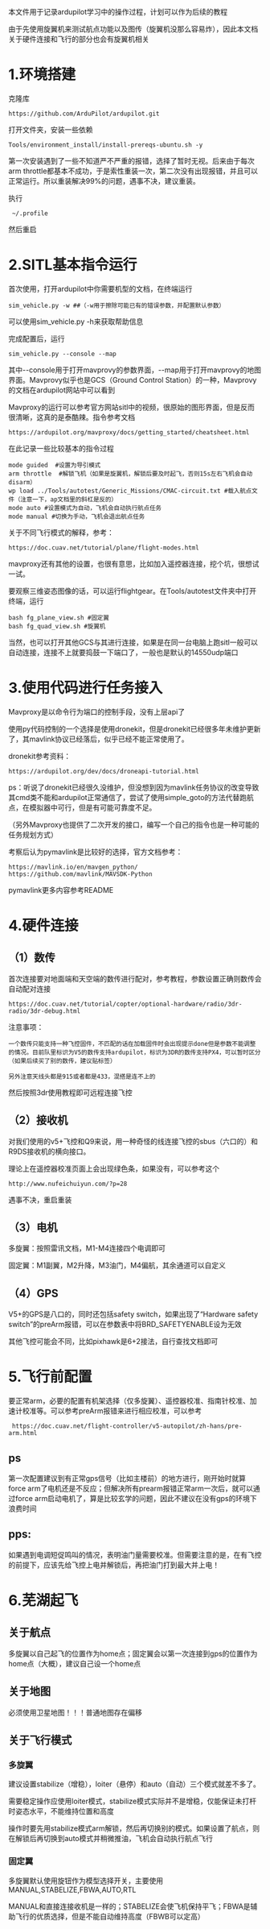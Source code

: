 本文件用于记录ardupilot学习中的操作过程，计划可以作为后续的教程

由于先使用旋翼机来测试航点功能以及图传（旋翼机没那么容易炸），因此本文档关于硬件连接和飞行的部分也会有旋翼机相关

# 1.环境搭建


克隆库
    
    https://github.com/ArduPilot/ardupilot.git

打开文件夹，安装一些依赖
    
    Tools/environment_install/install-prereqs-ubuntu.sh -y

第一次安装遇到了一些不知道严不严重的报错，选择了暂时无视。后来由于每次arm throttle都基本不成功，于是索性重装一次，第二次没有出现报错，并且可以正常运行。所以重装解决99%的问题，遇事不决，建议重装。

执行

     ~/.profile

然后重启


# 2.SITL基本指令运行


首次使用，打开ardupilot中你需要机型的文档，在终端运行

    sim_vehicle.py -w ##（-w用于擦除可能已有的错误参数，并配置默认参数）
        
可以使用sim_vehicle.py -h来获取帮助信息

完成配置后，运行

    sim_vehicle.py --console --map
    
其中--console用于打开mavprovy的参数界面，--map用于打开mavprovy的地图界面。Mavprovy似乎也是GCS（Ground Control Station）的一种，Mavprovy的文档在ardupilot网站中可以看到

Mavproxy的运行可以参考官方网站sitl中的视频，很原始的图形界面，但是反而很清晰，这真的是泰酷辣。指令参考文档

    https://ardupilot.org/mavproxy/docs/getting_started/cheatsheet.html
 
在此记录一些比较基本的指令过程

    mode guided  #设置为导引模式
    arm throttle  #解锁飞机（如果是旋翼机，解锁后要及时起飞，否则15s左右飞机会自动disarm）
    wp load ../Tools/autotest/Generic_Missions/CMAC-circuit.txt #载入航点文件（注意一下，ap文档里的斜杠是反的）
    mode auto #设置模式为自动，飞机会自动执行航点任务
    mode manual #切换为手动，飞机会退出航点任务

关于不同飞行模式的解释，参考：

    https://doc.cuav.net/tutorial/plane/flight-modes.html

mavproxy还有其他的设置，也很有意思，比如加入遥控器连接，挖个坑，很想试一试。

要观察三维姿态图像的话，可以运行flightgear。在Tools/autotest文件夹中打开终端，运行

    bash fg_plane_view.sh #固定翼
    bash fg_quad_view.sh #旋翼机

当然，也可以打开其他GCS与其进行连接，如果是在同一台电脑上跑sitl一般可以自动连接，连接不上就要捣鼓一下端口了，一般也是默认的14550udp端口


# 3.使用代码进行任务接入

Mavproxy是以命令行为端口的控制手段，没有上层api了

使用py代码控制的一个选择是使用dronekit，但是dronekit已经很多年未维护更新了，其mavlink协议已经落后，似乎已经不能正常使用了。

dronekit参考资料：

    https://ardupilot.org/dev/docs/droneapi-tutorial.html

ps：听说了dronekit已经很久没维护，但没想到因为mavlink任务协议的改变导致其cmd类不能和ardupilot正常通信了，尝试了使用simple_goto的方法代替跑航点，在模拟器中可行，但是有可能可靠度不足。

（另外Mavproxy也提供了二次开发的接口，编写一个自己的指令也是一种可能的任务规划方式）

考察后认为pymavlink是比较好的选择，官方文档参考：

    https://mavlink.io/en/mavgen_python/
    https://github.com/mavlink/MAVSDK-Python

pymavlink更多内容参考README

# 4.硬件连接

## （1）数传

首次连接要对地面端和天空端的数传进行配对，参考教程，参数设置正确则数传会自动配对连接
     
    https://doc.cuav.net/tutorial/copter/optional-hardware/radio/3dr-radio/3dr-debug.html

注意事项：

    一个数传只能支持一种飞控固件，不匹配的话在加载固件时会出现提示done但是参数不能调整的情况。目前队里标识为V5的数传支持ardupilot，标识为3DR的数传支持PX4，可以暂时区分（如果后续买了别的数传，建议贴标签）
    
    另外注意天线头都是915或者都是433，混搭是连不上的

然后按照3dr使用教程即可远程连接飞控
    
## （2）接收机

对我们使用的v5+飞控和Q9来说，用一种奇怪的线连接飞控的sbus（六口的）和R9DS接收机的横向接口。

理论上在遥控器校准页面上会出现绿色条，如果没有，可以参考这个

    http://www.nufeichuiyun.com/?p=28

遇事不决，重启重装

## （3）电机

多旋翼：按照雷讯文档，M1-M4连接四个电调即可

固定翼：M1副翼，M2升降，M3油门，M4偏航，其余通道可以自定义

## （4）GPS

V5+的GPS是八口的，同时还包括safety switch，如果出现了“Hardware safety switch”的preArm报错，可以在参数表中将BRD_SAFETYENABLE设为无效

其他飞控可能会不同，比如pixhawk是6+2接法，自行查找文档即可

# 5.飞行前配置

要正常arm，必要的配置有机架选择（仅多旋翼）、遥控器校准、指南针校准、加速计校准等。可以参考preArm报错来进行相应校准，可以参考

     https://doc.cuav.net/flight-controller/v5-autopilot/zh-hans/pre-arm.html

## ps

第一次配置建议到有正常gps信号（比如主楼前）的地方进行，刚开始时就算force arm了电机还是不反应；但解决所有prearm报错正常arm一次后，就可以通过force arm启动电机了，算是比较玄学的问题，因此不建议在没有gps的环境下浪费时间

## pps:

如果遇到电调短促鸣叫的情况，表明油门量需要校准。但需要注意的是，在有飞控的前提下，应该先给飞控上电并解锁后，再把油门打到最大并上电！

# 6.芜湖起飞

## 关于航点

多旋翼以自己起飞的位置作为home点；固定翼会以第一次连接到gps的位置作为home点（大概），建议自己设一个home点

## 关于地图

必须使用卫星地图！！！普通地图存在偏移

## 关于飞行模式

### 多旋翼

建议设置stabilize（增稳），loiter（悬停）和auto（自动）三个模式就差不多了。

需要稳定操作应使用loiter模式，stabilize模式实际并不是增稳，仅能保证未打杆时姿态水平，不能维持位置和高度

操作时要先用stabilize模式arm解锁，然后再切换别的模式。如果设置了航点，则在解锁后再切换到auto模式并稍微推油，飞机会自动执行航点飞行

### 固定翼

多旋翼默认使用旋钮作为模型选择开关，主要使用MANUAL,STABELIZE,FBWA,AUTO,RTL

MANUAL和直接连接收机是一样的；STABELIZE会使飞机保持平飞；FBWA是辅助飞行的优质选择，但是不能自动维持高度（FBWB可以定高）
